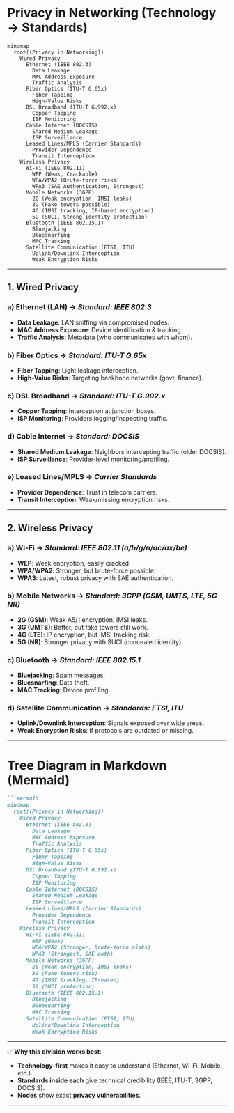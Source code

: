 # **Privacy in Networking (Technology → Standards)**
```mermaid
mindmap
  root((Privacy in Networking))
    Wired Privacy
      Ethernet (IEEE 802.3)
        Data Leakage
        MAC Address Exposure
        Traffic Analysis
      Fiber Optics (ITU-T G.65x)
        Fiber Tapping
        High-Value Risks
      DSL Broadband (ITU-T G.992.x)
        Copper Tapping
        ISP Monitoring
      Cable Internet (DOCSIS)
        Shared Medium Leakage
        ISP Surveillance
      Leased Lines/MPLS (Carrier Standards)
        Provider Dependence
        Transit Interception
    Wireless Privacy
      Wi-Fi (IEEE 802.11)
        WEP (Weak, Crackable)
        WPA/WPA2 (Brute-force risks)
        WPA3 (SAE Authentication, Strongest)
      Mobile Networks (3GPP)
        2G (Weak encryption, IMSI leaks)
        3G (Fake towers possible)
        4G (IMSI tracking, IP-based encryption)
        5G (SUCI, Strong identity protection)
      Bluetooth (IEEE 802.15.1)
        Bluejacking
        Bluesnarfing
        MAC Tracking
      Satellite Communication (ETSI, ITU)
        Uplink/Downlink Interception
        Weak Encryption Risks
```
---

## **1. Wired Privacy**

### a) Ethernet (LAN) → *Standard: IEEE 802.3*

* **Data Leakage**: LAN sniffing via compromised nodes.
* **MAC Address Exposure**: Device identification & tracking.
* **Traffic Analysis**: Metadata (who communicates with whom).

### b) Fiber Optics → *Standard: ITU-T G.65x*

* **Fiber Tapping**: Light leakage interception.
* **High-Value Risks**: Targeting backbone networks (govt, finance).

### c) DSL Broadband → *Standard: ITU-T G.992.x*

* **Copper Tapping**: Interception at junction boxes.
* **ISP Monitoring**: Providers logging/inspecting traffic.

### d) Cable Internet → *Standard: DOCSIS*

* **Shared Medium Leakage**: Neighbors intercepting traffic (older DOCSIS).
* **ISP Surveillance**: Provider-level monitoring/profiling.

### e) Leased Lines/MPLS → *Carrier Standards*

* **Provider Dependence**: Trust in telecom carriers.
* **Transit Interception**: Weak/missing encryption risks.

---

## **2. Wireless Privacy**

### a) Wi-Fi → *Standard: IEEE 802.11 (a/b/g/n/ac/ax/be)*

* **WEP**: Weak encryption, easily cracked.
* **WPA/WPA2**: Stronger, but brute-force possible.
* **WPA3**: Latest, robust privacy with SAE authentication.

### b) Mobile Networks → *Standard: 3GPP (GSM, UMTS, LTE, 5G NR)*

* **2G (GSM)**: Weak A5/1 encryption, IMSI leaks.
* **3G (UMTS)**: Better, but fake towers still work.
* **4G (LTE)**: IP encryption, but IMSI tracking risk.
* **5G (NR)**: Stronger privacy with SUCI (concealed identity).

### c) Bluetooth → *Standard: IEEE 802.15.1*

* **Bluejacking**: Spam messages.
* **Bluesnarfing**: Data theft.
* **MAC Tracking**: Device profiling.

### d) Satellite Communication → *Standards: ETSI, ITU*

* **Uplink/Downlink Interception**: Signals exposed over wide areas.
* **Weak Encryption Risks**: If protocols are outdated or missing.

---

# **Tree Diagram in Markdown (Mermaid)**

````markdown
```mermaid
mindmap
  root((Privacy in Networking))
    Wired Privacy
      Ethernet (IEEE 802.3)
        Data Leakage
        MAC Address Exposure
        Traffic Analysis
      Fiber Optics (ITU-T G.65x)
        Fiber Tapping
        High-Value Risks
      DSL Broadband (ITU-T G.992.x)
        Copper Tapping
        ISP Monitoring
      Cable Internet (DOCSIS)
        Shared Medium Leakage
        ISP Surveillance
      Leased Lines/MPLS (Carrier Standards)
        Provider Dependence
        Transit Interception
    Wireless Privacy
      Wi-Fi (IEEE 802.11)
        WEP (Weak)
        WPA/WPA2 (Stronger, Brute-force risks)
        WPA3 (Strongest, SAE auth)
      Mobile Networks (3GPP)
        2G (Weak encryption, IMSI leaks)
        3G (Fake towers risk)
        4G (IMSI tracking, IP-based)
        5G (SUCI protection)
      Bluetooth (IEEE 802.15.1)
        Bluejacking
        Bluesnarfing
        MAC Tracking
      Satellite Communication (ETSI, ITU)
        Uplink/Downlink Interception
        Weak Encryption Risks
````

---

✅ **Why this division works best**:  
- **Technology-first** makes it easy to understand (Ethernet, Wi-Fi, Mobile, etc.).  
- **Standards inside each** give technical credibility (IEEE, ITU-T, 3GPP, DOCSIS).  
- **Nodes** show exact **privacy vulnerabilities**.  

---

